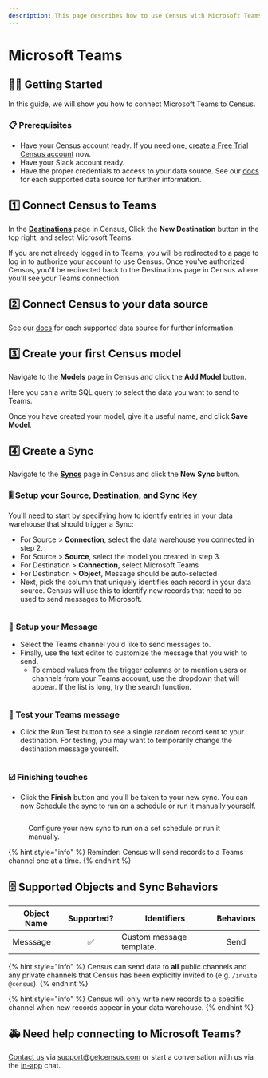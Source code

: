 ```yaml
---
description: This page describes how to use Census with Microsoft Teams.
---
```


# Microsoft Teams

## 🏃‍♀️ Getting Started

‌In this guide, we will show you how to connect Microsoft Teams to Census.

### 📋 Prerequisites

- Have your Census account ready. If you need one, [create a Free Trial Census account](https://app.getcensus.com/) now.
- Have your Slack account ready.
- Have the proper credentials to access to your data source. See our [docs](broken-reference/) for each supported data source for further information.

## 1️⃣ Connect Census to Teams

In the [**Destinations**](https://app.getcensus.com/destinations) page in Census, Click the **New Destination** button in the top right, and select Microsoft Teams.

If you are not already logged in to Teams, you will be redirected to a page to log in to authorize your account to use Census. Once you've authorized Census, you'll be redirected back to the Destinations page in Census where you'll see your Teams connection.

## 2️⃣ Connect Census to your data source

See our [docs](broken-reference/) for each supported data source for further information.

## 3️⃣ Create your first Census model

Navigate to the **Models** page in Census and click the **Add Model** button.

Here you can a write SQL query to select the data you want to send to Teams.

Once you have created your model, give it a useful name, and click **Save Model**.

## 4️⃣ Create a Sync

Navigate to the [**Syncs**](https://app.getcensus.com/syncs) page in Census and click the **New Sync** button.

### 🎚 Setup your Source, Destination, and Sync Key

You'll need to start by specifying how to identify entries in your data warehouse that should trigger a Sync:

- For Source > **Connection**, select the data warehouse you connected in step 2.
- For Source > **Source**, select the model you created in step 3.
- For Destination > **Connection**, select Microsoft Teams
- For Destination > **Object**, Message should be auto-selected
- Next, pick the column that uniquely identifies each record in your data source. Census will use this to identify new records that need to be used to send messages to Microsoft.

<figure><img src="../.gitbook/assets/Screenshot 2023-06-21 at 3.00.06 PM.png" alt=""><figcaption></figcaption></figure>

### 💬 **Setup your Message**

- Select the Teams channel you'd like to send messages to.
- Finally, use the text editor to customize the message that you wish to send.
  - To embed values from the trigger columns or to mention users or channels from your Teams account, use the dropdown that will appear. If the list is long, try the search function.

<figure><img src="../.gitbook/assets/Screenshot 2023-06-21 at 3.01.08 PM.png" alt=""><figcaption></figcaption></figure>

### 🧪 Test your Teams message

- Click the Run Test button to see a single random record sent to your destination. For testing, you may want to temporarily change the destination message yourself.

<figure><img src="../.gitbook/assets/Screenshot 2023-06-21 at 3.14.57 PM.png" alt=""><figcaption></figcaption></figure>

### ☑️ Finishing touches

- Click the **Finish** button and you'll be taken to your new sync. You can now Schedule the sync to run on a schedule or run it manually yourself.

<figure><img src="../.gitbook/assets/CleanShot 2022-10-11 at 11.02.21@2x.png" alt=""><figcaption><p>Configure your new sync to run on a set schedule or run it manually.</p></figcaption></figure>

{% hint style="info" %}
Reminder: Census will send records to a Teams channel one at a time.
{% endhint %}

## 🗄️ Supported Objects and Sync Behaviors

| Object Name | Supported? | Identifiers              | **Behaviors** |
| ----------- | :--------: | ------------------------ |:-------------:|
| Messsage    |     ✅     | Custom message template. |     Send      |

{% hint style="info" %}
Census can send data to **all** public channels and any private channels that Census has been explicitly invited to (e.g. `/invite @census`).
{% endhint %}

{% hint style="info" %}
Census will only write new records to a specific channel when new records appear in your data warehouse.
{% endhint %}

## 🚑 Need help connecting to Microsoft Teams?

[Contact us](mailto:support@getcensus.com) via support@getcensus.com or start a conversation with us via the [in-app](https://app.getcensus.com) chat.
